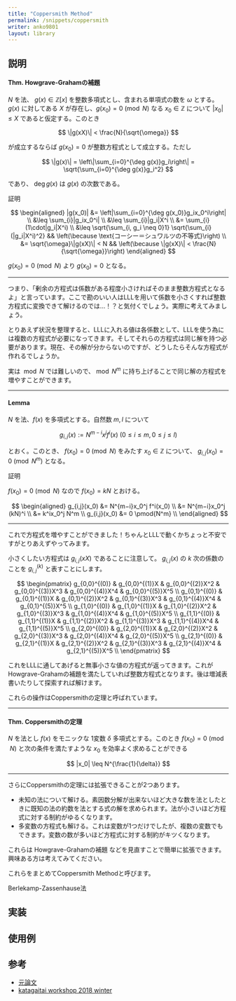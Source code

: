```yaml
---
title: "Coppersmith Method"
permalink: /snippets/coppersmith
writer: anko9801
layout: library
---
```


## 説明

#### Thm. Howgrave-Grahamの補題
$N$ を法、 $g(x) \in \mathbb{Z}[x]$ を整数多項式とし、含まれる単項式の数を $\omega$ とする。$g(x)$ に対してある $X$ が存在し、$g(x_0) = 0 \pmod{N}$ なる $x_0 \in \mathbb{Z}$ について $|x_0| \leq X$ であると仮定する。このとき

$$
\|g(xX)\| < \frac{N}{\sqrt{\omega}}
$$

が成立するならば $g(x_0) = 0$ が整数方程式として成立する。ただし

$$
\|g(x)\| = \left\|\sum_{i=0}^{\deg g(x)}g_i\right\| = \sqrt{\sum_{i=0}^{\deg g(x)}g_i^2}
$$

であり、 $\deg g(x)$ は $g(x)$ の次数である。

証明

$$
\begin{aligned}
|g(x_0)| &= \left|\sum_{i=0}^{\deg g(x_0)}g_ix_0^i\right| \\
&\leq \sum_{i}|g_ix_0^i| \\
&\leq \sum_{i}|g_i|X^i \\
&= \sum_{i}(1\cdot|g_i|X^i) \\
&\leq \sqrt{\sum_{i, g_i \neq 0}1} \sqrt{\sum_{i}(|g_i|X^i)^2} && \left(\because \text{コーシー＝シュワルツの不等式}\right) \\
&= \sqrt{\omega}\|g(xX)\| < N && \left(\because \|g(xX)\| < \frac{N}{\sqrt{\omega}}\right)
\end{aligned}
$$

$g(x_0) = 0 \pmod N$ より $g(x_0) = 0$ となる。

-----

つまり、「剰余の方程式は係数がある程度小さければそのまま整数方程式となるよ」と言っています。ここで勘のいい人はLLLを用いて係数を小さくすれば整数方程式に変換できて解けるのでは...！？と気付くでしょう。実際に考えてみましょう。

とりあえず状況を整理すると、LLLに入れる値は各係数として、LLLを使う為には複数の方程式が必要になってきます。そしてそれらの方程式は同じ解を持つ必要があります。現在、その解が分からないのですが、どうしたらそんな方程式が作れるでしょうか。

実は $\bmod {N}$ では難しいので、$\bmod {N^m}$ に持ち上げることで同じ解の方程式を増やすことができます。

-----

#### Lemma
$N$ を法、$f(x)$ を多項式とする。自然数 $m, l$ について

$$
g_{i,j}(x) := N^{m−i}x^j f^i(x) \ (0 \leq i \leq m, 0 \leq j\leq l)
$$

とおく。このとき、 $f(x_0) = 0 \pmod N$ をみたす $x_0 \in \mathbb{Z}$ について、 $g_{i,j}(x_0) = 0 \pmod{N^m}$ となる。

証明

$f(x_0) = 0 \pmod N$ なので $f(x_0) = kN$ とおける。

$$
\begin{aligned}
g_{i,j}(x_0) &= N^{m−i}x_0^j f^i(x_0) \\
&= N^{m−i}x_0^j (kN)^i \\
&= k^ix_0^j N^m \\
g_{i,j}(x_0) &= 0 \pmod{N^m} \\
\end{aligned}
$$

-----

これで方程式を増やすことができました！ちゃんとLLLで動くかちょっと不安ですがとりあえずやってみます。

小さくしたい方程式は $g_{i,j}(xX)$ であることに注意して。
$g_{i,j}(x)$ の $k$ 次の係数のことを $g_{i,j}^{(k)}$ と表すことにします。

$$
\begin{pmatrix}
g_{0,0}^{(0)} & g_{0,0}^{(1)}X & g_{0,0}^{(2)}X^2 & g_{0,0}^{(3)}X^3 & g_{0,0}^{(4)}X^4 & g_{0,0}^{(5)}X^5 \\
g_{0,1}^{(0)} & g_{0,1}^{(1)}X & g_{0,1}^{(2)}X^2 & g_{0,1}^{(3)}X^3 & g_{0,1}^{(4)}X^4 & g_{0,1}^{(5)}X^5 \\
g_{1,0}^{(0)} & g_{1,0}^{(1)}X & g_{1,0}^{(2)}X^2 & g_{1,0}^{(3)}X^3 & g_{1,0}^{(4)}X^4 & g_{1,0}^{(5)}X^5 \\
g_{1,1}^{(0)} & g_{1,1}^{(1)}X & g_{1,1}^{(2)}X^2 & g_{1,1}^{(3)}X^3 & g_{1,1}^{(4)}X^4 & g_{1,1}^{(5)}X^5 \\
g_{2,0}^{(0)} & g_{2,0}^{(1)}X & g_{2,0}^{(2)}X^2 & g_{2,0}^{(3)}X^3 & g_{2,0}^{(4)}X^4 & g_{2,0}^{(5)}X^5 \\
g_{2,1}^{(0)} & g_{2,1}^{(1)}X & g_{2,1}^{(2)}X^2 & g_{2,1}^{(3)}X^3 & g_{2,1}^{(4)}X^4 & g_{2,1}^{(5)}X^5 \\
\end{pmatrix}
$$

これをLLLに通してあげると無事小さな値の方程式が返ってきます。これがHowgrave-Grahamの補題を満たしていれば整数方程式となります。後は増減表書いたりして探索すれば解けます。

これらの操作はCoppersmithの定理と呼ばれています。

---

#### Thm. Coppersmithの定理
$N$ を法とし $f(x)$ をモニックな 1変数 $\delta$ 多項式とする。このとき $f(x_0) = 0 \pmod{N}$ と次の条件を満たすような $x_0$ を効率よく求めることができる

$$
|x_0| \leq N^{\frac{1}{\delta}}
$$

---

さらにCoppersmithの定理には拡張できることが2つあります。

- 未知の法について解ける。素因数分解が出来ないほど大きな数を法としたときに既知の法の約数を法とする式の解を求められます。法が小さいほど方程式に対する制約がゆるくなります。
- 多変数の方程式も解ける。これは変数が1つだけでしたが、複数の変数でもできます。変数の数が多いほど方程式に対する制約がキツくなります。

これらは Howgrave-Grahamの補題 などを見直すことで簡単に拡張できます。興味ある方は考えてみてください。

これらをまとめてCoppersmith Methodと呼びます。

Berlekamp-Zassenhause法

## 実装

## 使用例

## 参考
- [元論文](https://static.aminer.org/pdf/PDF/000/192/854/finding_a_small_root_of_a_univariate_modular_equation.pdf)
- [katagaitai workshop 2018 winter](http://elliptic-shiho.github.io/slide/katagaitai_winter_2018.pdf)

